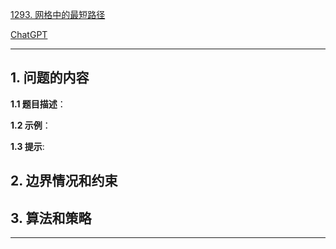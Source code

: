 [1293. 网格中的最短路径](https://leetcode.cn/problems/shortest-path-in-a-grid-with-obstacles-elimination)

[ChatGPT](chat.openai.com)

---

## 1. 问题的内容
**1.1 题目描述**：

**1.2 示例**：

**1.3 提示**:

## 2. 边界情况和约束


## 3. 算法和策略

---

